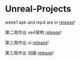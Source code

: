 # Unreal-Projects

week1 apk and mp4 are in [release](https://github.com/RicardoLanJ/Unreal-Projects/releases/tag/v0.1)!

第二周作业 ue4架构 [release](https://github.com/RicardoLanJ/Unreal-Projects/releases/tag/v0.2)!

第三周作业 ui [release](https://github.com/RicardoLanJ/Unreal-Projects/releases/tag/v0.5)!

第三周作业 动画 [release](https://github.com/RicardoLanJ/Unreal-Projects/releases/tag/v0.6)!
